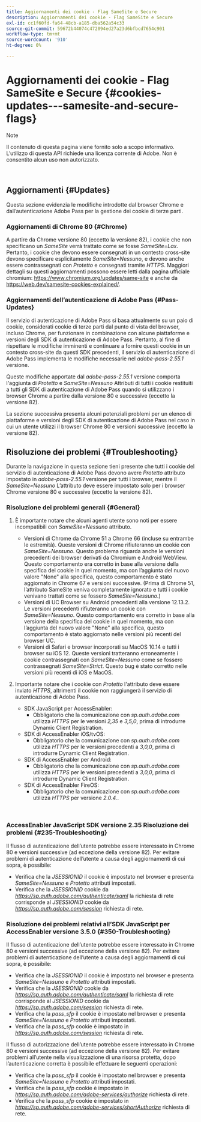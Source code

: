 ```yaml
---
title: Aggiornamenti dei cookie - Flag SameSite e Secure
description: Aggiornamenti dei cookie - Flag SameSite e Secure
exl-id: cc1f60fd-fa64-48cb-a185-dba562a54c33
source-git-commit: 59672b44074c472094ed27a23d6bfbcd7654c901
workflow-type: tm+mt
source-wordcount: '910'
ht-degree: 0%

---
```


# Aggiornamenti dei cookie - Flag SameSite e Secure {#cookies-updates---samesite-and-secure-flags}

>[!NOTE]
>
>Il contenuto di questa pagina viene fornito solo a scopo informativo. L’utilizzo di questa API richiede una licenza corrente di Adobe. Non è consentito alcun uso non autorizzato.

</br>


## Aggiornamenti {#Updates}

Questa sezione evidenzia le modifiche introdotte dal browser Chrome e dall’autenticazione Adobe Pass per la gestione dei cookie di terze parti.



### Aggiornamenti di Chrome 80 {#Chrome}

A partire da Chrome versione 80 (eccetto la versione 82), i cookie che non specificano un *SameSite* verrà trattato come se fosse *SameSite=Lax*. Pertanto, i cookie che devono essere consegnati in un contesto cross-site devono specificare esplicitamente *SameSite=Nessuno*, e devono anche essere contrassegnati con *Protetto* e consegnati tramite *HTTPS*. Maggiori dettagli su questi aggiornamenti possono essere letti dalla pagina ufficiale chromium: <https://www.chromium.org/updates/same-site> e anche da <https://web.dev/samesite-cookies-explained/>.


### Aggiornamenti dell’autenticazione di Adobe Pass {#Pass-Updates}

Il servizio di autenticazione di Adobe Pass si basa attualmente su un paio di cookie, considerati cookie di terze parti dal punto di vista del browser, incluso Chrome, per funzionare in combinazione con alcune piattaforme e versioni degli SDK di autenticazione di Adobe Pass. Pertanto, al fine di rispettare le modifiche imminenti e continuare a fornire questi cookie in un contesto cross-site da questi SDK precedenti, il servizio di autenticazione di Adobe Pass implementa le modifiche necessarie nel *adobe-pass-2.55.1* versione.

Queste modifiche apportate dal *adobe-pass-2.55.1* versione comporta l&#39;aggiunta di *Protetto* e *SameSite=Nessuno* Attributi di tutti i cookie restituiti a tutti gli SDK di autenticazione di Adobe Pass quando si utilizzano i browser Chrome a partire dalla versione 80 e successive (eccetto la versione 82).

La sezione successiva presenta alcuni potenziali problemi per un elenco di piattaforme e versioni degli SDK di autenticazione di Adobe Pass nel caso in cui un utente utilizzi il browser Chrome 80 e versioni successive (eccetto la versione 82).

## Risoluzione dei problemi {#Troubleshooting}

Durante la navigazione in questa sezione tieni presente che tutti i cookie del servizio di autenticazione di Adobe Pass devono avere *Protetto* attributo impostato in *adobe-pass-2.55.1* versione per tutti i browser, mentre il *SameSite=Nessuno* L’attributo deve essere impostato solo per i browser Chrome versione 80 e successive (eccetto la versione 82).


### Risoluzione dei problemi generali {#General}

1. È importante notare che alcuni agenti utente sono noti per essere incompatibili con *SameSite=Nessuno* attributo.

   - Versioni di Chrome da Chrome 51 a Chrome 66 (incluse su entrambe le estremità). Queste versioni di Chrome rifiuteranno un cookie con *SameSite=Nessuno*. Questo problema riguarda anche le versioni precedenti dei browser derivati da Chromium e Android WebView. Questo comportamento era corretto in base alla versione della specifica del cookie in quel momento, ma con l’aggiunta del nuovo valore &quot;None&quot; alla specifica, questo comportamento è stato aggiornato in Chrome 67 e versioni successive. (Prima di Chrome 51, l’attributo SameSite veniva completamente ignorato e tutti i cookie venivano trattati come se fossero *SameSite=Nessuno*.)
   - Versioni di UC Browser su Android precedenti alla versione 12.13.2. Le versioni precedenti rifiuteranno un cookie con *SameSite=Nessuno*. Questo comportamento era corretto in base alla versione della specifica del cookie in quel momento, ma con l’aggiunta del nuovo valore &quot;None&quot; alla specifica, questo comportamento è stato aggiornato nelle versioni più recenti del browser UC.
   - Versioni di Safari e browser incorporati su MacOS 10.14 e tutti i browser su iOS 12. Queste versioni tratteranno erroneamente i cookie contrassegnati con *SameSite=Nessuno* come se fossero contrassegnati *SameSite=Strict*. Questo bug è stato corretto nelle versioni più recenti di iOS e MacOS.


1. Importante notare che i cookie con *Protetto* l&#39;attributo deve essere inviato *HTTPS*, altrimenti il cookie non raggiungerà il servizio di autenticazione di Adobe Pass.

   - SDK JavaScript per AccessEnabler:
      - Obbligatorio che la comunicazione con *sp.auth.adobe.com* utilizza *HTTPS* per le versioni *2,35* e *3,5,0*, prima di introdurre Dynamic Client Registration.
   - SDK di AccessEnabler iOS/tvOS:
      - Obbligatorio che la comunicazione con *sp.auth.adobe.com* utilizza *HTTPS* per le versioni precedenti a *3,0,0*, prima di introdurre Dynamic Client Registration.
   - SDK di AccessEnabler per Android:
      - Obbligatorio che la comunicazione con *sp.auth.adobe.com* utilizza *HTTPS* per le versioni precedenti a *3,0,0*, prima di introdurre Dynamic Client Registration.
   - SDK di AccessEnabler FireOS:
      - Obbligatorio che la comunicazione con *sp.auth.adobe.com* utilizza *HTTPS* per versione *2.0.4.*.

</br>

### AccessEnabler JavaScript SDK versione 2.35 Risoluzione dei problemi {#235-Troubleshooting}

Il flusso di autenticazione dell’utente potrebbe essere interessato in Chrome 80 e versioni successive (ad eccezione della versione 82). Per evitare problemi di autenticazione dell’utente a causa degli aggiornamenti di cui sopra, è possibile:

- Verifica che la *JSESSIONID* il cookie è impostato nel browser e presenta *SameSite=Nessuno* e *Protetto* attributi impostati.
- Verifica che la *JSESSIONID* cookie da *https://sp.auth.adobe.com/authenticate/saml* la richiesta di rete corrisponde al *JSESSIONID* cookie da *https://sp.auth.adobe.com/session* richiesta di rete.


### Risoluzione dei problemi relativi all’SDK JavaScript per AccessEnabler versione 3.5.0 {#350-Troubleshooting}

Il flusso di autenticazione dell’utente potrebbe essere interessato in Chrome 80 e versioni successive (ad eccezione della versione 82). Per evitare problemi di autenticazione dell’utente a causa degli aggiornamenti di cui sopra, è possibile:

- Verifica che la *JSESSIONID* il cookie è impostato nel browser e presenta *SameSite=Nessuno* e *Protetto* attributi impostati.
- Verifica che la *JSESSIONID* cookie da *https://sp.auth.adobe.com/authenticate/saml* la richiesta di rete corrisponde al *JSESSIONID* cookie da *https://sp.auth.adobe.com/session* richiesta di rete.
- Verifica che la *pass\_sfp* il cookie è impostato nel browser e presenta *SameSite=Nessuno* e *Protetto* attributi impostati.
- Verifica che la *pass\_sfp* cookie è impostato in *https://sp.auth.adobe.com/session* richiesta di rete.


Il flusso di autorizzazione dell’utente potrebbe essere interessato in Chrome 80 e versioni successive (ad eccezione della versione 82). Per evitare problemi all’utente nella visualizzazione di una risorsa protetta, dopo l’autenticazione corretta è possibile effettuare le seguenti operazioni:

- Verifica che la *pass\_sfp* il cookie è impostato nel browser e presenta *SameSite=Nessuno* e *Protetto* attributi impostati.
- Verifica che la *pass\_sfp* cookie è impostato in *https://sp.auth.adobe.com/adobe-services/authorize* richiesta di rete.
- Verifica che la *pass\_sfp* cookie è impostato in *https://sp.auth.adobe.com/adobe-services/shortAuthorize* richiesta di rete.

